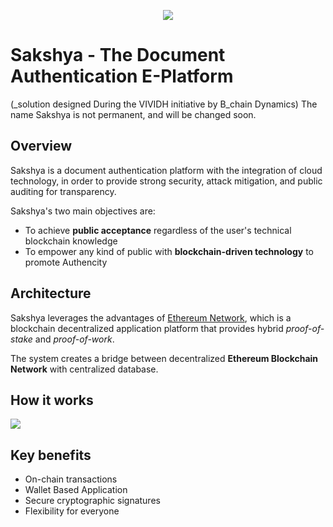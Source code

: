 <p align="center">
<img src="frontend/src/components/banner.jpeg" /><br></p>

# Sakshya - The Document Authentication E-Platform

(_solution designed During the VIVIDH initiative by B_chain Dynamics)
The name Sakshya is not permanent, and will be changed soon.

## Overview

Sakshya is a document authentication platform with the integration of cloud technology, in order to provide strong security, attack mitigation, and public auditing for transparency.

Sakshya's two main objectives are:

- To achieve **public acceptance** regardless of the user's technical blockchain knowledge
- To empower any kind of public with **blockchain-driven technology** to promote Authencity

## Architecture

Sakshya leverages the advantages of [Ethereum Network](https://ethereum.org/en/), which is a blockchain decentralized application platform that provides hybrid _proof-of-stake_ and _proof-of-work_.

The system creates a bridge between decentralized **Ethereum Blockchain Network** with centralized database.

## How it works

<img src="frontend/src/components/howitworks.png" /><br>

## Key benefits

- On-chain transactions
- Wallet Based Application
- Secure cryptographic signatures
- Flexibility for everyone

